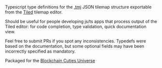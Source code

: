 Typescript type definitions for the [.tmj](https://doc.mapeditor.org/en/stable/reference/json-map-format/#point) JSON tilemap structure exportable from the [Tiled](https://github.com/mapeditor/tiled) tilemap editor.

Should be useful for people developing js/ts apps that process output of the Tiled editor: for code completion, type validation, quick documentation view.

Feel free to submit PRs if you spot any inconsistencies. Typedefs were based on the documentation, but some optional fields may have been incorrectly specified as mandatory.

Packaged for the [Blockchain Cuties Universe](https://blockchaincuties.com/)
